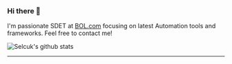 ### Hi there 👋

I'm passionate SDET at <a href="bol.com" target="_blank">BOL.com</a> focusing on latest Automation tools and frameworks. Feel free to contact me!


![Selcuk's github stats](https://github-readme-stats.vercel.app/api?username=selcukayhan&hide=["issues"]&show_icons=true)

---
<!--
[![Linkedin Badge](https://img.shields.io/badge/-Selcuk%20Ayhan-blue?style=social&logo=Linkedin&logoColor=blue&link=https://www.linkedin.com/in/selcukayhan/)](https://www.linkedin.com/in/selcukayhan/)
[![GitHub followers](https://img.shields.io/github/followers/selcukayhan?label=Followers&style=social&link=https://github.com/selcukayhan/)](https://github.com/selcukayhan/)
[![website](https://img.shields.io/badge/selcukayhan.com-46a2f1.svg?&style=flat-square&logo=Google-Chrome&logoColor=white&link=http://selcukayhan.com/)](http://selcukayhan.com/)
-->
<!--
**selcukayhan/selcukayhan** is a ✨ _special_ ✨ repository because its `README.md` (this file) appears on your GitHub profile.

Here are some ideas to get you started:
[![Linkedin: selcukayhan](https://img.shields.io/badge/-selcukayhan-blue?style=flat-square&logo=Linkedin&logoColor=white&link=https://www.linkedin.com/in/selcukayhan/)](https://www.linkedin.com/in/selcukayhan/)
- 🔭 I’m currently working on ...
- 🌱 I’m currently learning ...
- 👯 I’m looking to collaborate on ...
- 🤔 I’m looking for help with ...
- 💬 Ask me about ...
- 📫 How to reach me: ...
- 😄 Pronouns: ...
- ⚡ Fun fact: ...
-->
